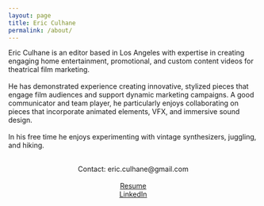 ```yaml
---
layout: page
title: Eric Culhane
permalink: /about/
---
```

<!-- 
Connect with me on LinkedIn.
[Resume.]({{ '\assets\pdf\Eric Culhane Assistant Editing Resume.pdf' | prepend: site.baseurl }}) -->

<!-- <center> -->
Eric Culhane is an editor based in Los Angeles with expertise in creating engaging home entertainment, promotional, and custom content videos for theatrical film marketing. <br><br>
He has demonstrated experience creating innovative, stylized pieces that engage film audiences and support dynamic marketing campaigns. A good communicator and team player, he particularly enjoys collaborating on pieces that incorporate animated elements, VFX, and immersive sound design.<br><br>
In his free time he enjoys experimenting with vintage synthesizers, juggling, and hiking. <br><br>
<center>
Contact: eric.culhane@gmail.com <br>
<br>
<a href="http://eric-culhane.com/assets/pdf/Eric%20Culhane%20Resume%202023%20March.pdf">Resume</a> <br>
<a href="https://www.linkedin.com/in/eric-culhane/">LinkedIn</a> <br>
</center>





<!-- 
Editor based in Los Angeles.

[Resume]({{ '\assets\pdf\Eric Culhane Resume 2023.pdf' | prepend: site.baseurl }})


Contact: eric.culhane@gmail.com or <a href="https://www.linkedin.com/in/eric-culhane/">connect with me on LinkedIn</a> 
<br>
<br> -->



<!-- I primarily cut home entertainment and pre-release content for theatrical film marketing, with experience supporting a variety of campaigns from major studios (Warner Bros, Paramount, Amazon, Lionsgate and more). -->

<!-- I enjoy cutting innovative, stylized pieces that engage audiences and support each campaign's creative vision.  -->
<!-- I also have experience cutting narrative film, documentary, montage and experimental short-form work.

<!-- 
Editor based in Los Angeles.

Contact: eric.culhane@gmail.com or <a href="https://www.linkedin.com/in/eric-culhane/">connect with me on LinkedIn</a> 
<br>
<br>
[Resume]({{ '\assets\pdf\Eric Culhane Resume February 2023.pdf' | prepend: site.baseurl }})
<br>
<br>
 I primarily cut home entertainment and pre-release content for theatrical film marketing. Extensive experience supporting film marketing campaigns from major studios (Warner Bros, Paramount, Amazon, Lionsgate and more). -->